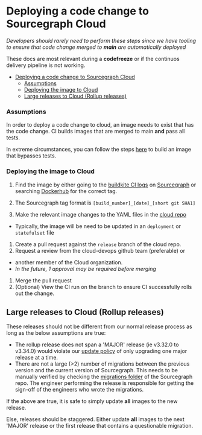 # Deploying a code change to Sourcegraph Cloud

_Developers should rarely need to perform these steps since
we have tooling to ensure that code change merged to **main**
are automatically deployed_

These docs are most relevant during a **codefreeze** or if the continuos delivery
pipeline is not working.

- [Deploying a code change to Sourcegraph Cloud](#deploying-a-code-change-to-sourcegraph-cloud)
    - [Assumptions](#assumptions)
    - [Deploying the image to Cloud](#deploying-the-image-to-cloud)
  - [Large releases to Cloud (Rollup releases)](#large-releases-to-cloud-rollup-releases)

### Assumptions

In order to deploy a code change to cloud, an image needs to exist
that has the code change. CI builds images that are merged to main
**and** pass all tests.

In extreme circumstances, you can follow the steps [here](../../process/deployments/testing.md#building-docker-images-for-a-specific-branch)
to build an image that bypasses tests.

### Deploying the image to Cloud

1. Find the image by either going to the [buildkite CI logs](https://buildkite.com/sourcegraph/sourcegraph) on [Sourcegraph](https://github.com/sourcegraph/sourcegraph) or searching [Dockerhub](https://hub.docker.com/u/sourcegraph) for the correct tag.
1. The Sourcegraph tag format is `[build_number]_[date]_[short git SHA1]`

1. Make the relevant image changes to the YAML files in the [cloud repo](https://github.com/sourcegraph/deploy-sourcegraph-dot-com)

- Typically, the image will be need to be updated in an `deployment` or `statefulset` file

1. Create a pull request against the `release` branch of the cloud repo.
1. Request a review from the cloud-devops github team (preferable) or

- another member of the Cloud organization.
- _In the future, 1 approval may be required before merging_

1. Merge the pull request
1. (Optional) View the CI run on the branch to ensure CI successfully rolls out the change.

## Large releases to Cloud (Rollup releases)

These releases should not be different from our normal release process as long as
the below assumptions are true:

- The rollup release does not span a 'MAJOR' release (ie v3.32.0 to v3.34.0) would violate
  our [update policy](https://docs.sourcegraph.com/admin/updates#update-policy) of only
  upgrading one major release at a time.
- There are not a large (>2) number of migrations between the previous version and the
  current version of Sourcegraph. This needs to be manually verified by checking the
  [migrations folder](https://github.com/sourcegraph/sourcegraph/tree/main/migrations) of the Sourcegraph repo. The engineer
  performing the release is responsible for getting the sign-off of the engineers who wrote the migrations.

If the above are true, it is safe to simply update **all** images to the new
release.

Else, releases should be staggered. Either update **all** images to the next 'MAJOR'
release or the first release that contains a questionable migration.
